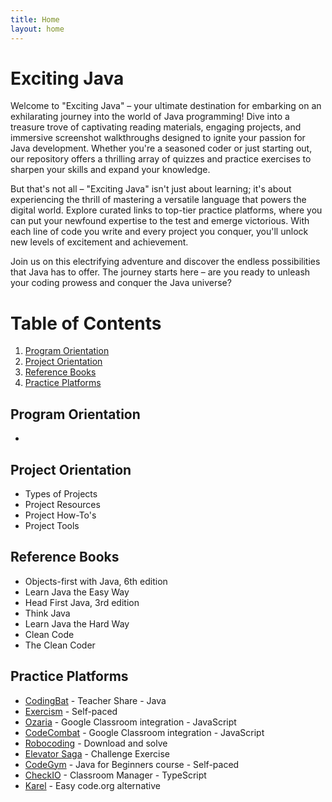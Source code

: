 ```yaml
---
title: Home
layout: home
---
```


# Exciting Java
Welcome to "Exciting Java" – your ultimate destination for embarking on an exhilarating journey into the world of Java programming! Dive into a treasure trove of captivating reading materials, engaging projects, and immersive screenshot walkthroughs designed to ignite your passion for Java development. Whether you're a seasoned coder or just starting out, our repository offers a thrilling array of quizzes and practice exercises to sharpen your skills and expand your knowledge.

But that's not all – "Exciting Java" isn't just about learning; it's about experiencing the thrill of mastering a versatile language that powers the digital world. Explore curated links to top-tier practice platforms, where you can put your newfound expertise to the test and emerge victorious. With each line of code you write and every project you conquer, you'll unlock new levels of excitement and achievement.

Join us on this electrifying adventure and discover the endless possibilities that Java has to offer. The journey starts here – are you ready to unleash your coding prowess and conquer the Java universe?

# Table of Contents

1. [Program Orientation](#program-orientation)
2. [Project Orientation](#project-orientation)
3. [Reference Books](#reference-books)
4. [Practice Platforms](#practice-platforms)

## Program Orientation

- 

## Project Orientation

- Types of Projects
- Project Resources
- Project How-To's
- Project Tools

## Reference Books

- Objects-first with Java, 6th edition
- Learn Java the Easy Way
- Head First Java, 3rd edition
- Think Java
- Learn Java the Hard Way
- Clean Code
- The Clean Coder

## Practice Platforms

- [CodingBat](https://codingbat.com/java) - Teacher Share - Java
- [Exercism](https://exercism.org/) - Self-paced
- [Ozaria](https://www.ozaria.com) - Google Classroom integration - JavaScript
- [CodeCombat](https://codecombat.com/) - Google Classroom integration - JavaScript
- [Robocoding](https://robocode.sourceforge.io) - Download and solve
- [Elevator Saga](https://play.elevatorsaga.com/) - Challenge Exercise
- [CodeGym](https://codegym.cc/) - Java for Beginners course - Self-paced
- [CheckIO](https://checkio.org/) - Classroom Manager - TypeScript
- [Karel](https://stanford.edu/~cpiech/karel/learn.html) - Easy code.org alternative
